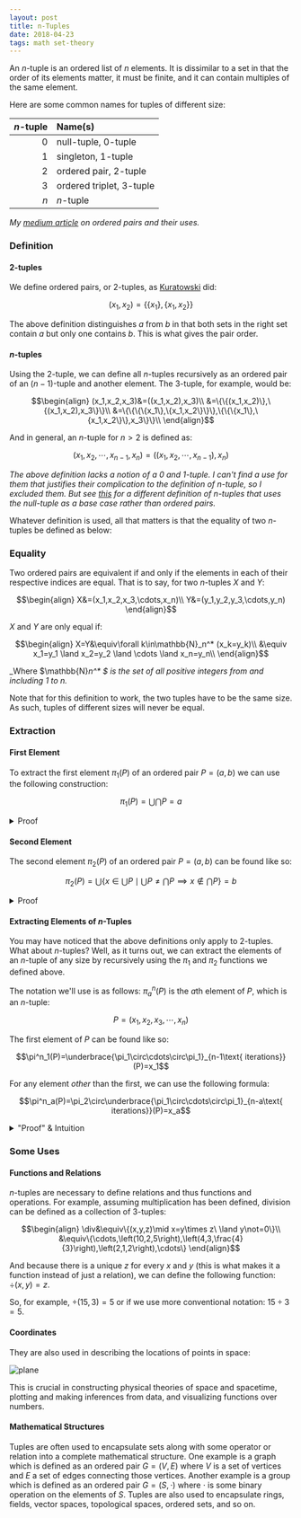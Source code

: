 ```yaml
---
layout: post
title: n-Tuples
date: 2018-04-23
tags: math set-theory
---
```

An $n$-tuple is an ordered list of $n$ elements. It is dissimilar to a set in that the order of its elements matter, it must be finite, and it can contain multiples of the same element.

Here are some common names for tuples of different size:

$n$-tuple | Name(s)
--:|:--
$0$ | null-tuple, $0$-tuple
$1$ | singleton, $1$-tuple
$2$ | ordered pair, $2$-tuple
$3$ | ordered triplet, $3$-tuple
$n$ | $n$-tuple

*My [medium article](https://medium.com/@ozanerhansha/the-ordered-pair-and-set-theory-69aa6e2b8a32) on ordered pairs and their uses.*

<!--more-->

### Definition
#### $2$-tuples
We define ordered pairs, or $2$-tuples, as [Kuratowski](https://en.wikipedia.org/wiki/Kazimierz_Kuratowski) did:

$$(x_1,x_2)=\{\{x_1\},\{x_1,x_2\}\}$$

The above definition distinguishes $a$ from $b$ in that both sets in the right set contain $a$ but only one contains $b$. This is what gives the pair order.

#### $n$-tuples
Using the $2$-tuple, we can define all $n$-tuples recursively as an ordered pair of an $(n-1)$-tuple and another element. The $3$-tuple, for example, would be:

$$\begin{align}
(x_1,x_2,x_3)&=((x_1,x_2),x_3)\\
&=\{\{(x_1,x_2)\},\{(x_1,x_2),x_3\}\}\\
&=\{\{\{\{x_1\},\{x_1,x_2\}\}\},\{\{\{x_1\},\{x_1,x_2\}\},x_3\}\}\\
\end{align}$$

And in general, an $n$-tuple for $n>2$ is defined as:

$$(x_1,x_2,\cdots,x_{n-1},x_n)=((x_1,x_2,\cdots,x_{n-1}),x_n)$$

*The above definition lacks a notion of a $0$ and $1$-tuple. I can't find a use for them that justifies their complication to the definition of $n$-tuple, so I excluded them. But see [this](https://en.wikipedia.org/wiki/Tuple#Tuples_as_nested_sets) for a different definition of $n$-tuples that uses the null-tuple as a base case rather than ordered pairs.*

Whatever definition is used, all that matters is that the equality of two $n$-tuples be defined as below:

### Equality
Two ordered pairs are equivalent if and only if the elements in each of their respective indices are equal. That is to say, for two $n$-tuples $X$ and $Y$:

$$\begin{align}
X&=(x_1,x_2,x_3,\cdots,x_n)\\
Y&=(y_1,y_2,y_3,\cdots,y_n)
\end{align}$$

$X$ and $Y$ are only equal if:

$$\begin{align}
X=Y&\equiv\forall k\in\mathbb{N}_n^* (x_k=y_k)\\
&\equiv x_1=y_1 \land x_2=y_2 \land \cdots \land x_n=y_n\\
\end{align}$$

_Where $\mathbb{N}_n^* $ is the set of all positive integers from and including $1$ to $n$._

Note that for this definition to work, the two tuples have to be the same size. As such, tuples of different sizes will never be equal.

### Extraction
#### First Element
To extract the first element $\pi_1(P)$ of an ordered pair $P=(a,b)$ we can use the following construction:

$$\pi_1(P)=\bigcup\bigcap P=a$$

<details><summary>Proof</summary>
  <b>Lemma 1</b>
  <p>To make proving the above statement easier, it would help to prove that the arbitrary union of a set of an element $\{x\}$ is that element $x$:

  $$\bigcup \{x\}=x$$

  First let's start with the definition of the arbitrary union of a set $S$:

  $$\bigcup S=\{a\mid \left(\exists b\in S\right)a\in b\}$$

  In in English this means, all elements $a$ that are contained in at least one set $b$ that are contained in $S$. (i.e the union of all the elements in $S$). Plugging $\{x\}$ in for $S$ we see:

  $$\bigcup \{x\}=\{a\mid \left(\exists b\in \{x\}\right)a\in b\}$$

  Since there is only one element in ${b}$, namely $x$, there is only one set $b$ could be: $x$. So, we can say the following:

  $$\bigcup \{x\}=\{a\mid a\in x\}$$

  And since the set of all elements in $x$ is simply that same set:

  $$\boxed{\bigcup \{x\}=x}$$
  </p>
  <b>The Proof</b>
  <p>

  $$\begin{align}
  \pi_1(P)&=\bigcup\bigcap P\\
  &=\bigcup\bigcap \{\{a\},\{a,b\}\}\\
  &=\bigcup \left(\{a\}\cap\{a,b\}\right)\\
  \end{align}$$

  Of course the only element in common between $\{a\}$ and $\{a,b\}$ is $a$ so:

  $$\pi_1(P)=\bigcup \{a\}$$

  And from Lemma 1, we know this equals:

  $$\pi_1(P)=\bigcup \{a\}=a$$

  And indeed, $a$ is the first element of the ordered pair $P$.
  </p>
</details>

#### Second Element
The second element $\pi_2(P)$ of an ordered pair $P=(a,b)$ can be found like so:

$$\pi_2(P)=\bigcup\{x\in\bigcup P\mid\bigcup P\not=\bigcap P\implies x\not\in\bigcap P\}=b$$

<details><summary>Proof</summary>
I'll do it later...
</details>

#### Extracting Elements of $n$-Tuples
You may have noticed that the above definitions only apply to $2$-tuples. What about $n$-tuples? Well, as it turns out, we can extract the elements of an $n$-tuple of any size by recursively using the $\pi_1$ and $\pi_2$ functions we defined above.

The notation we'll use is as follows: $\pi^n_a(P)$ is the $a$th element of $P$, which is an $n$-tuple:

$$P=\left(x_1,x_2,x_3,\cdots,x_n\right)$$

The first element of $P$ can be found like so:

$$\pi^n_1(P)=\underbrace{\pi_1\circ\cdots\circ\pi_1}_{n-1\text{ iterations}}(P)=x_1$$

For any element *other* than the first, we can use the following formula:

$$\pi^n_a(P)=\pi_2\circ\underbrace{\pi_1\circ\cdots\circ\pi_1}_{n-a\text{ iterations}}(P)=x_a$$

<details><summary>"Proof" & Intuition</summary>
Not really a proof, I just wrote down how to find the elements of $2,3,4,5$-tuples and found the pattern:

$$\begin{align}
  &2\text{-tuple}\left\{
    \begin{array}{l}
      \pi^2_1=\pi_1(P)\\
      \pi^2_2=\pi_2(P)\\
    \end{array}
  \right.\\
  &3\text{-tuple}\left\{
    \begin{array}{l}
      \pi^3_1=\pi_1\left(\pi_1\left(P\right)\right)\\
      \pi^3_2=\pi_2\left(\pi_1\left(P\right)\right)\\
      \pi^3_3=\pi_2\left(P\right)\\
    \end{array}
  \right.\\
  &4\text{-tuple}\left\{
    \begin{array}{l}
      \pi^4_1=\pi_1\left(\pi_1\left(\pi_1\left(P\right)\right)\right)\\
      \pi^4_2=\pi_2\left(\pi_1\left(\pi_1\left(P\right)\right)\right)\\
      \pi^4_3=\pi_2\left(\pi_1\left(P\right)\right)\\
      \pi^4_4=\pi_2\left(P\right)\\
    \end{array}
  \right.\\
  &5\text{-tuple}\left\{
    \begin{array}{l}
      \pi^5_1=\pi_1\left(\pi_1\left(\pi_1\left(\pi_1\left(P\right)\right)\right)\right)\\
      \pi^5_2=\pi_2\left(\pi_1\left(\pi_1\left(\pi_1\left(P\right)\right)\right)\right)\\
      \pi^5_3=\pi_2\left(\pi_1\left(\pi_1\left(P\right)\right)\right)\\
      \pi^5_4=\pi_2\left(\pi_1\left(P\right)\right)\\
      \pi^5_5=\pi_2\left(P\right)\\
    \end{array}
  \right.\\
\end{align}$$

Why are is there a conditional definition of the $a$th element of an $n$-tuple? What causes this asymmetry? Well it must be the fact that our base case in defining $n$-tuples was the ordered pair rather than some sort of $1$-tuple. Although it's possible that starting with a $1$-tuple wouldn't change this conditional...
</details>

### Some Uses
#### Functions and Relations
$n$-tuples are necessary to define relations and thus functions and operations. For example, assuming multiplication has been defined, division can be defined as a collection of $3$-tuples:

$$\begin{align}
\div&\equiv\{(x,y,z)\mid x=y\times z\ \land y\not=0\}\\
&\equiv\{\cdots,\left(10,2,5\right),\left(4,3,\frac{4}{3}\right),\left(2,1,2\right),\cdots\}
\end{align}$$

And because there is a unique $z$ for every $x$ and $y$ (this is what makes it a function instead of just a relation), we can define the following function: $\div(x,y)=z$.

So, for example, $\div(15,3)=5$ or if we use more conventional notation: $15\div 3=5$.

#### Coordinates
They are also used in describing the locations of points in space:

![plane](https://upload.wikimedia.org/wikipedia/commons/thumb/0/0e/Cartesian-coordinate-system.svg/354px-Cartesian-coordinate-system.svg.png?style=centerme)

This is crucial in constructing physical theories of space and spacetime, plotting and making inferences from data, and visualizing functions over numbers.

#### Mathematical Structures
Tuples are often used to encapsulate sets along with some operator or relation into a complete mathematical structure. One example is a graph which is defined as an ordered pair $G=(V,E)$ where $V$ is a set of vertices and $E$ a set of edges connecting those vertices. Another example is a group which is defined as an ordered pair $G=(S,\cdot)$ where $\cdot$ is some binary operation on the elements of $S$. Tuples are also used to encapsulate rings, fields, vector spaces, topological spaces, ordered sets, and so on.
